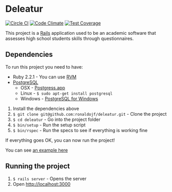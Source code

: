 Deleatur
=========

[![Circle CI](https://circleci.com/gh/ronaldojf/deleatur/tree/master.svg?style=shield&circle-token=8a7ae8cba8c9ad625e7f5a1a9267ef53b32e24a6)](https://circleci.com/gh/ronaldojf/deleatur/tree/master) [![Code Climate](https://codeclimate.com/github/ronaldojf/deleatur/badges/gpa.svg)](https://codeclimate.com/github/ronaldojf/deleatur) [![Test Coverage](https://codeclimate.com/github/ronaldojf/deleatur/badges/coverage.svg)](https://codeclimate.com/github/ronaldojf/deleatur/coverage)

This project is a [Rails](http://rubyonrails.org/) application used to be an academic software that assesses high school students skills through questionnaires.

## Dependencies

To run this project you need to have:

* Ruby 2.2.1 - You can use [RVM](http://rvm.io)
* [PostgreSQL](http://www.postgresql.org/)
  * OSX - [Postgress.app](http://postgresapp.com/)
  * Linux - `$ sudo apt-get install postgresql`
  * Windows - [PostgreSQL for Windows](http://www.postgresql.org/download/windows/)

1. Install the dependencies above
2. `$ git clone git@github.com:ronaldojf/deleatur.git` - Clone the project
3. `$ cd deleatur` - Go into the project folder
4. `$ bin/setup` - Run the setup script
5. `$ bin/rspec` - Run the specs to see if everything is working fine

If everything goes OK, you can now run the project!

You can see [an example here](http://showterm.io/6a0054fb8b6b53a56ef2c#slow)

## Running the project

1. `$ rails server` - Opens the server
2. Open [http://localhost:3000](http://localhost:3000)
